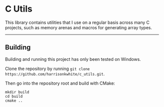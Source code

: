 # C Utils

This library contains utilities that I use on a regular basis across many C projects, such as memory arenas and macros for generating array types.

---

## Building

Building and running this project has only been tested on Windows.

Clone the repository by running `git clone https://github.com/harrisonkwhite/c_utils.git`.

Then go into the repository root and build with CMake:

```
mkdir build
cd build
cmake ..
```

